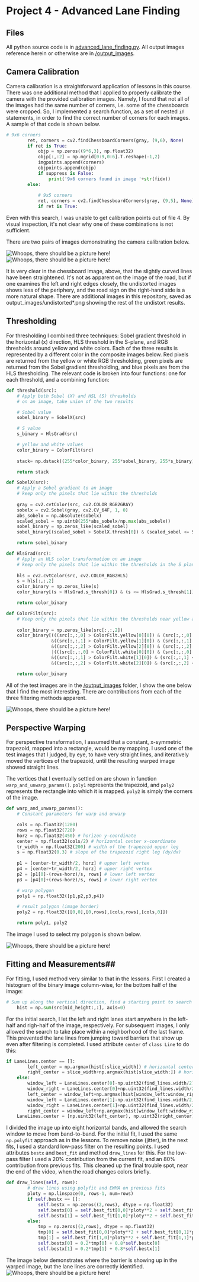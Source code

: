 # Project 4 - Advanced Lane Finding #

## Files ##

All python source code is in [advanced_lane_finding.py](advanced_lane_finding.py).
All output images reference herein or otherwise are in [/output_images](output_images).

## Camera Calibration ##
Camera calibration is a straightforward application of lessons in this course.  There was one additional method that I applied to properly calibrate the camera with the provided calibration images.  Namely, I found that not all of the images had the same number of corners, i.e. some of the chessboards were cropped.  So, I implemented a search function, as a set of nested `if` statements, in order to find the correct number of corners for each images.  A sample of that code is shown below.

```python
# 9x6 corners
        ret, corners = cv2.findChessboardCorners(gray, (9,6), None)
        if ret is True:
            objp = np.zeros((9*6,3), np.float32)
            objp[:,:2] = np.mgrid[0:9,0:6].T.reshape(-1,2)
            imgpoints.append(corners)
            objpoints.append(objp)
            if suppress is False:
                print('9x6 corners found in image '+str(fidx))
        else:
            
            # 9x5 corners
            ret, corners = cv2.findChessboardCorners(gray, (9,5), None)
            if ret is True:
```

Even with this search, I was unable to get calibration points out of file 4.  By visual inspection, it's not clear why one of these combinations is not sufficient.

There are two pairs of images demonstrating the camera calibration below.

![Whoops, there should be a picture here!](output_images/undistorted_chessboard0.png)
![Whoops, there should be a picture here!](output_images/undistorted_road0.png)

It is very clear in the chessboard image, above, that the slightly curved lines have been straightened.  It's not as apparent on the image of the road, but if one examines the left and right edges closely, the undistorted images shows less of the periphery, and the road sign on the right-hand side is a more natural shape.  There are additional images in this repository, saved as output_images/undistorted\*.png showing the rest of the undistort results.

## Thresholding ##
For thresholding I combined three techniques: Sobel gradient threshold in the horizontal (x) direction, HLS threshold in the S-plane, and RGB thresholds around yellow and white colors.  Each of the three results is represented by a different color in the composite images below.  Red pixels are returned from the yellow or white RGB thresholding, green pixels are returned from the Sobel gradient thresholding, and blue pixels are from the HLS thresholding.  The relevant code is broken into four functions: one for each threshold, and a combining function:

```python
def threshold(src):
    # Apply both Sobel (X) and HSL (S) thresholds
    # on an image, take union of the two results

    # Sobel value
    sobel_binary = SobelX(src)

    # S value
    s_binary = HlsGrad(src)

    # yellow and white values
    color_binary = ColorFilt(src)
            
    stack= np.dstack((255*color_binary, 255*sobel_binary, 255*s_binary))

    return stack

def SobelX(src):
    # Apply a Sobel gradient to an image
    # keep only the pixels that lie within the thresholds
    
    gray = cv2.cvtColor(src, cv2.COLOR_RGB2GRAY)
    sobelx = cv2.Sobel(gray, cv2.CV_64F, 1, 0)
    abs_sobelx = np.absolute(sobelx)
    scaled_sobel = np.uint8(255*abs_sobelx/np.max(abs_sobelx))
    sobel_binary = np.zeros_like(scaled_sobel)
    sobel_binary[(scaled_sobel > SobelX.thresh[0]) & (scaled_sobel <= SobelX.thresh[1])] = 1

    return sobel_binary

def HlsGrad(src):
    # Apply an HLS color transformation on an image
    # keep only the pixels that lie within the thresholds in the S plane
    
    hls = cv2.cvtColor(src, cv2.COLOR_RGB2HLS)
    s = hls[:,:,2]
    color_binary = np.zeros_like(s)
    color_binary[(s > HlsGrad.s_thresh[0]) & (s <= HlsGrad.s_thresh[1])] = 1

    return color_binary

def ColorFilt(src):
    # Keep only the pixels that lie within the thresholds near yellow and white
    
    color_binary = np.zeros_like(src[:,:,2])
    color_binary[(((src[:,:,0] > ColorFilt.yellow[0][0]) & (src[:,:,0] < ColorFilt.yellow[0][1]))
                 &((src[:,:,1] > ColorFilt.yellow[1][0]) & (src[:,:,1] < ColorFilt.yellow[1][1]))
                 &((src[:,:,2] > ColorFilt.yellow[2][0]) & (src[:,:,2] < ColorFilt.yellow[2][1])))
                 |(((src[:,:,0] > ColorFilt.white[0][0]) & (src[:,:,0] < ColorFilt.white[0][1]))
                 &((src[:,:,1] > ColorFilt.white[1][0]) & (src[:,:,1] < ColorFilt.white[1][1]))
                 &((src[:,:,2] > ColorFilt.white[2][0]) & (src[:,:,2] < ColorFilt.white[2][1])))] = 1

    return color_binary
```

All of the test images are in the [/output_images](output_images) folder, I show the one below that I find the most interesting.  There are contributions from each of the three filtering methods apparent.

![Whoops, there should be a picture here!](output_images/thresholded_road5.png)

## Perspective Warping ##

For perspective transformation, I assumed that a constant, x-symmetric trapezoid, mapped into a rectangle, would be my mapping.  I used one of the test images that I judged, by eye, to have very straight lines, and iteratively moved the vertices of the trapezoid, until the resulting warped image showed straight lines.  

The vertices that I eventually settled on are shown in function `warp_and_unwarp_params()`.  `poly1` represents the trapezoid, and `poly2` represents the rectangle into which it is mapped.  `poly2` is simply the corners of the image.

```python
def warp_and_unwarp_params():
    # Constant parameters for warp and unwarp

    cols = np.float32(1280)
    rows = np.float32(720)
    horz = np.float32(450) # horizon y-coordinate
    center = np.float32(cols/2) # horizontal center x-coordinate
    tr_width = np.float32(200) # width of the trapezoid upper leg
    s = np.float32(0.3) # slope of the trapezoid right leg (dy/dx)
    
    p1 = [center-tr_width/2, horz] # upper left vertex
    p4 = [center+tr_width/2, horz] # upper right vertex
    p2 = [p1[0]-(rows-horz)/s, rows] # lower left vertex
    p3 = [p4[0]+(rows-horz)/s, rows] # lower right vertex

    # warp polygon
    poly1 = np.float32([p1,p2,p3,p4])

    # result polygon (image border)
    poly2 = np.float32([[0,0],[0,rows],[cols,rows],[cols,0]])

    return poly1, poly2
```

The image I used to select my polygon is shown below.

![Whoops, there should be a picture here!](output_images/warped_road0.png)

## Fitting and Measurements##

For fitting, I used method very similar to that in the lessons.  First I created a histogram of the binary image column-wise, for the bottom half of the image:
```python
# Sum up along the vertical direction, find a starting point to search
    hist = np.sum(src[mid_height:,:], axis=0)
```
For the initial search, I let the left and right lanes start anywhere in the left-half and righ-half of the image, respectively.  For subsequent images, I only allowed the search to take place within a neighborhood of the last frame.  This prevented the lane lines from jumping toward barriers that show up even after filtering is completed.  I used attribute `center` of `class Line` to do this:
```python
if LaneLines.center == []:
        left_center = np.argmax(hist[:slice_width]) # horizontal center of the left search rectangle
        right_center = slice_width+np.argmax(hist[slice_width:]) # horizontal center of the right search rectangle
    else:
        window_left = LaneLines.center[0]-np.uint32(find_lines.width/2)
        window_right = LaneLines.center[0]+np.uint32(find_lines.width/2)
        left_center = window_left+np.argmax(hist[window_left:window_right])
        window_left = LaneLines.center[1]-np.uint32(find_lines.width/2)
        window_right = LaneLines.center[1]+np.uint32(find_lines.width/2)
        right_center = window_left+np.argmax(hist[window_left:window_right])
    LaneLines.center = [np.uint32(left_center), np.uint32(right_center)]
```
I divided the image up into eight horizontal bands, and allowed the search window to move from band-to-band.  For the initial fit, I used the same `np.polyfit` approach as in the lessons.  To remove noise (jitter), in the next fits, I used a standard low-pass filter on the resulting points.  I used attributes `bestx` and `best_fit` and method `draw_lines` for this.  For the low-pass filter I used a 20% contribution from the current fit, and an 80% contribution from previous fits.  This cleaned up the final trouble spot, near the end of the video, when the road changes colors briefly.
```python
def draw_lines(self, rows):
        # draw lines using polyfit and EWMA on previous fits
        ploty = np.linspace(0, rows-1, num=rows)
        if self.bestx == []:
            self.bestx = np.zeros((2,rows), dtype = np.float32)
            self.bestx[0] = self.best_fit[0,0]*ploty**2 + self.best_fit[0,1]*ploty + self.best_fit[0,2]
            self.bestx[1] = self.best_fit[1,0]*ploty**2 + self.best_fit[1,1]*ploty + self.best_fit[1,2]
        else:
            tmp = np.zeros((2,rows), dtype = np.float32)
            tmp[0] = self.best_fit[0,0]*ploty**2 + self.best_fit[0,1]*ploty + self.best_fit[0,2]
            tmp[1] = self.best_fit[1,0]*ploty**2 + self.best_fit[1,1]*ploty + self.best_fit[1,2]
            self.bestx[0] = 0.2*tmp[0] + 0.8*self.bestx[0]
            self.bestx[1] = 0.2*tmp[1] + 0.8*self.bestx[1]
```
The image below demonstrates where the barrier is showing up in the warped image, but the lane lines are correctly identified.
![Whoops, there should be a picture here!](output_images/found_lines2.png)
